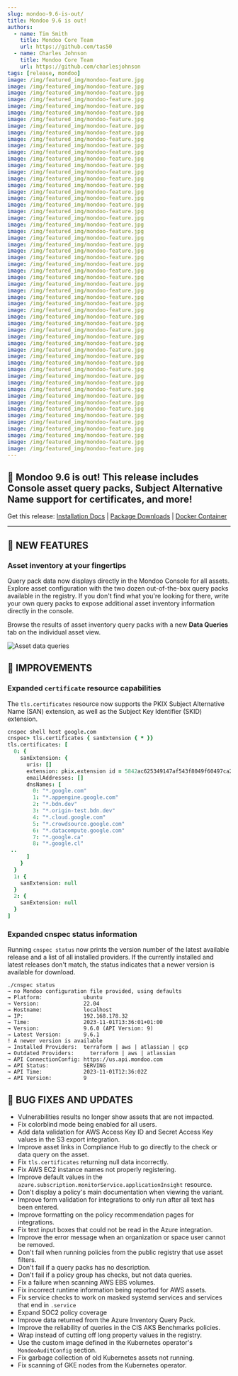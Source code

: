 ```yaml
---
slug: mondoo-9.6-is-out/
title: Mondoo 9.6 is out!
authors:
  - name: Tim Smith
    title: Mondoo Core Team
    url: https://github.com/tas50
  - name: Charles Johnson
    title: Mondoo Core Team
    url: https://github.com/charlesjohnson
tags: [release, mondoo]
image: /img/featured_img/mondoo-feature.jpg
image: /img/featured_img/mondoo-feature.jpg
image: /img/featured_img/mondoo-feature.jpg
image: /img/featured_img/mondoo-feature.jpg
image: /img/featured_img/mondoo-feature.jpg
image: /img/featured_img/mondoo-feature.jpg
image: /img/featured_img/mondoo-feature.jpg
image: /img/featured_img/mondoo-feature.jpg
image: /img/featured_img/mondoo-feature.jpg
image: /img/featured_img/mondoo-feature.jpg
image: /img/featured_img/mondoo-feature.jpg
image: /img/featured_img/mondoo-feature.jpg
image: /img/featured_img/mondoo-feature.jpg
image: /img/featured_img/mondoo-feature.jpg
image: /img/featured_img/mondoo-feature.jpg
image: /img/featured_img/mondoo-feature.jpg
image: /img/featured_img/mondoo-feature.jpg
image: /img/featured_img/mondoo-feature.jpg
image: /img/featured_img/mondoo-feature.jpg
image: /img/featured_img/mondoo-feature.jpg
image: /img/featured_img/mondoo-feature.jpg
image: /img/featured_img/mondoo-feature.jpg
image: /img/featured_img/mondoo-feature.jpg
image: /img/featured_img/mondoo-feature.jpg
image: /img/featured_img/mondoo-feature.jpg
image: /img/featured_img/mondoo-feature.jpg
image: /img/featured_img/mondoo-feature.jpg
image: /img/featured_img/mondoo-feature.jpg
image: /img/featured_img/mondoo-feature.jpg
image: /img/featured_img/mondoo-feature.jpg
image: /img/featured_img/mondoo-feature.jpg
image: /img/featured_img/mondoo-feature.jpg
image: /img/featured_img/mondoo-feature.jpg
image: /img/featured_img/mondoo-feature.jpg
image: /img/featured_img/mondoo-feature.jpg
image: /img/featured_img/mondoo-feature.jpg
image: /img/featured_img/mondoo-feature.jpg
image: /img/featured_img/mondoo-feature.jpg
image: /img/featured_img/mondoo-feature.jpg
image: /img/featured_img/mondoo-feature.jpg
image: /img/featured_img/mondoo-feature.jpg
image: /img/featured_img/mondoo-feature.jpg
image: /img/featured_img/mondoo-feature.jpg
image: /img/featured_img/mondoo-feature.jpg
image: /img/featured_img/mondoo-feature.jpg
image: /img/featured_img/mondoo-feature.jpg
image: /img/featured_img/mondoo-feature.jpg
image: /img/featured_img/mondoo-feature.jpg
image: /img/featured_img/mondoo-feature.jpg
image: /img/featured_img/mondoo-feature.jpg
image: /img/featured_img/mondoo-feature.jpg
image: /img/featured_img/mondoo-feature.jpg
image: /img/featured_img/mondoo-feature.jpg
image: /img/featured_img/mondoo-feature.jpg
image: /img/featured_img/mondoo-feature.jpg
image: /img/featured_img/mondoo-feature.jpg
image: /img/featured_img/mondoo-feature.jpg
---
```


## 🥳 Mondoo 9.6 is out! This release includes Console asset query packs, Subject Alternative Name support for certificates, and more!

Get this release: [Installation Docs](/cnspec/) | [Package Downloads](https://releases.mondoo.com/cnspec/) | [Docker Container](https://hub.docker.com/r/mondoo/cnspec)

---

## 🎉 NEW FEATURES

### Asset inventory at your fingertips

Query pack data now displays directly in the Mondoo Console for all assets. Explore asset configuration with the two dozen out-of-the-box query packs available in the registry. If you don't find what you're looking for there, write your own query packs to expose additional asset inventory information directly in the console.

Browse the results of asset inventory query packs with a new **Data Queries** tab on the individual asset view.

![Asset data queries](/img/releases/2023-11-07-mondoo-9.6.0-is-out/asset_data_queries.png)

## 🧹 IMPROVEMENTS

### Expanded `certificate` resource capabilities

The `tls.certificates` resource now supports the PKIX Subject Alternative Name (SAN) extension, as well as the Subject Key Identifier (SKID) extension.

```coffee
cnspec shell host google.com
cnspec> tls.certificates { sanExtension { * }}
tls.certificates: [
  0: {
    sanExtension: {
      uris: []
      extension: pkix.extension id = 5842ac625349147af543f8049f60497ca270c0412667bbeb1042482e805069f9:2.5.29.17
      emailAddresses: []
      dnsNames: [
        0: "*.google.com"
        1: "*.appengine.google.com"
        2: "*.bdn.dev"
        3: "*.origin-test.bdn.dev"
        4: "*.cloud.google.com"
        5: "*.crowdsource.google.com"
        6: "*.datacompute.google.com"
        7: "*.google.ca"
        8: "*.google.cl"
 ..
      ]
    }
  }
  1: {
    sanExtension: null
  }
  2: {
    sanExtension: null
  }
]
```

### Expanded cnspec status information

Running `cnspec status` now prints the version number of the latest available release and a list of all installed providers. If the currently installed and latest releases don't match, the status indicates that a newer version is available for download.

```text
./cnspec status
→ no Mondoo configuration file provided, using defaults
→ Platform:             ubuntu
→ Version:              22.04
→ Hostname:             localhost
→ IP:                   192.168.178.32
→ Time:                 2023-11-01T13:36:01+01:00
→ Version:              9.6.0 (API Version: 9)
→ Latest Version:       9.6.1
! A newer version is available
→ Installed Providers:	terraform | aws | atlassian | gcp
→ Outdated Providers:	  terraform | aws | atlassian
→ API ConnectionConfig: https://us.api.mondoo.com
→ API Status:           SERVING
→ API Time:             2023-11-01T12:36:02Z
→ API Version:          9
```

## 🐛 BUG FIXES AND UPDATES

- Vulnerabilities results no longer show assets that are not impacted.
- Fix colorblind mode being enabled for all users.
- Add data validation for AWS Access Key ID and Secret Access Key values in the S3 export integration.
- Improve asset links in Compliance Hub to go directly to the check or data query on the asset.
- Fix `tls.certificates` returning null data incorrectly.
- Fix AWS EC2 instance names not properly registering.
- Improve default values in the `azure.subscription.monitorService.applicationInsight` resource.
- Don't display a policy's main documentation when viewing the variant.
- Improve form validation for integrations to only run after all text has been entered.
- Improve formatting on the policy recommendation pages for integrations.
- Fix text input boxes that could not be read in the Azure integration.
- Improve the error message when an organization or space user cannot be removed.
- Don't fail when running policies from the public registry that use asset filters.
- Don't fail if a query packs has no description.
- Don't fail if a policy group has checks, but not data queries.
- Fix a failure when scanning AWS EBS volumes.
- Fix incorrect runtime information being reported for AWS assets.
- Fix service checks to work on masked systemd services and services that end in `.service`
- Expand SOC2 policy coverage
- Improve data returned from the Azure Inventory Query Pack.
- Improve the reliability of queries in the CIS AKS Benchmarks policies.
- Wrap instead of cutting off long property values in the registry.
- Use the custom image defined in the Kubernetes operator's `MondooAuditConfig` section.
- Fix garbage collection of old Kubernetes assets not running.
- Fix scanning of GKE nodes from the Kubernetes operator.
